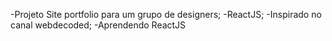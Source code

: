 
-Projeto Site portfolio para um grupo de designers;
-ReactJS;
-Inspirado no canal webdecoded;
-Aprendendo ReactJS